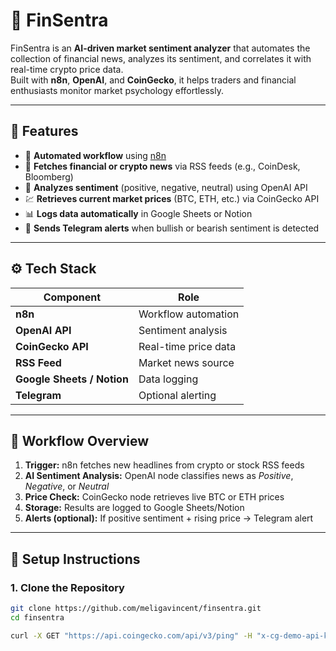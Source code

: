 # 🧠 FinSentra

FinSentra is an **AI-driven market sentiment analyzer** that automates the collection of financial news, analyzes its sentiment, and correlates it with real-time crypto price data.  
Built with **n8n**, **OpenAI**, and **CoinGecko**, it helps traders and financial enthusiasts monitor market psychology effortlessly.

---

## 🚀 Features

- 🔄 **Automated workflow** using [n8n](https://n8n.io)  
- 📰 **Fetches financial or crypto news** via RSS feeds (e.g., CoinDesk, Bloomberg)  
- 🧠 **Analyzes sentiment** (positive, negative, neutral) using OpenAI API  
- 💹 **Retrieves current market prices** (BTC, ETH, etc.) via CoinGecko API  
- 📊 **Logs data automatically** in Google Sheets or Notion  
- 🔔 **Sends Telegram alerts** when bullish or bearish sentiment is detected

---

## ⚙️ Tech Stack

| Component | Role |
|------------|------|
| **n8n** | Workflow automation |
| **OpenAI API** | Sentiment analysis |
| **CoinGecko API** | Real-time price data |
| **RSS Feed** | Market news source |
| **Google Sheets / Notion** | Data logging |
| **Telegram** | Optional alerting |

---

## 🧩 Workflow Overview

1. **Trigger:** n8n fetches new headlines from crypto or stock RSS feeds  
2. **AI Sentiment Analysis:** OpenAI node classifies news as *Positive*, *Negative*, or *Neutral*  
3. **Price Check:** CoinGecko node retrieves live BTC or ETH prices  
4. **Storage:** Results are logged to Google Sheets/Notion  
5. **Alerts (optional):** If positive sentiment + rising price → Telegram alert  

---

## 🧰 Setup Instructions

### 1. Clone the Repository
```bash
git clone https://github.com/meligavincent/finsentra.git
cd finsentra

curl -X GET "https://api.coingecko.com/api/v3/ping" -H "x-cg-demo-api-key: CG-aXpbR5LCu4EENjwSa7MtUHME"
